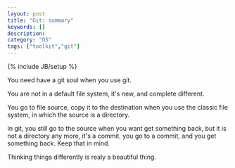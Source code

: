 ```yaml
---
layout: post
title: "Git: summary"
keywords: []
description: 
category: "OS"
tags: ["toolkit","git"]
---
```

{% include JB/setup %}

You need have a git soul when you use git.


You are not in a default file system, it's new, and complete different.

You go to file source, copy it to the destination when you use the classic file
system, in which the source is a directory.

In git, you still go to the source when you want get something back, but it is
not a directory any more, it's a commit. you go to a commit, and you get
something back. Keep that in mind.

Thinking things differently is realy a beautiful thing.


